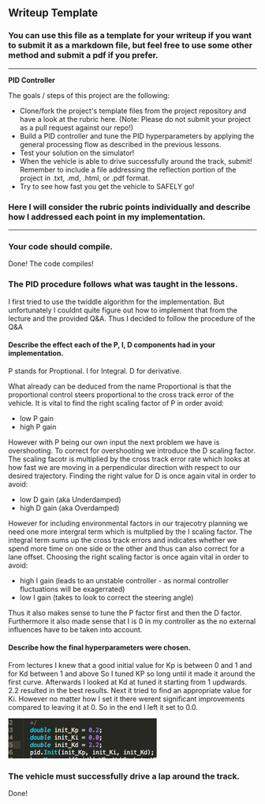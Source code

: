 ## Writeup Template
### You can use this file as a template for your writeup if you want to submit it as a markdown file, but feel free to use some other method and submit a pdf if you prefer.

---

**PID Controller**

The goals / steps of this project are the following:

* Clone/fork the project's template files from the project repository and have a look at the rubric here. (Note: Please do not submit your project as a pull request against our repo!)
* Build a PID controller and tune the PID hyperparameters by applying the general processing flow as described in the previous lessons.
* Test your solution on the simulator!
* When the vehicle is able to drive successfully around the track, submit! Remember to include a file addressing the reflection portion of the project in .txt, .md, .html, or .pdf format.
* Try to see how fast you get the vehicle to SAFELY go!

[//]: # (Image References)
[image1]: ./PID.png


### Here I will consider the rubric points individually and describe how I addressed each point in my implementation.  

---
### Your code should compile.

Done! The code compiles!

### The PID procedure follows what was taught in the lessons.

I first tried to use the twiddle algorithm for the implementation. But unfortunately I couldnt quite figure out how to implement that from the lecture and the provided Q&A. Thus I decided to follow the procedure of the Q&A

#### Describe the effect each of the P, I, D components had in your implementation.

P stands for Proptional. I for Integral. D for derivative.

What already can be deduced from the name Proportional is that the proportional control steers proportional to the cross track error of the vehicle. It is vital to find the right scaling factor of P in order avoid:
* low P gain
* high P gain

However with P being our own input the next problem we have is overshooting. To correct for overshooting we introduce the D scaling factor. The scaling facotr is multiplied by the cross track error rate which looks at how fast we are moving in a perpendicular direction with respect to our desired trajectory. Finding the right value for D is once again vital in order to avoid:
* low D gain (aka Underdamped)
* high D gain (aka Overdamped)

However for including environmental factors in our trajecotry planning we need one more intergral term which is multplied by the I scaling factor. The integral term sums up the cross track errors and indicates whether we spend more time on one side or the other and thus can also correct for a lane offset. Choosing the right scaling factor is once again vital in order to avoid:
* high I gain (leads to an unstable controller - as normal controller fluctuations will be exagerrated)
* low I gain (takes to look to correct the steering angle)

Thus it also makes sense to tune the P factor first and then the D factor. Furthermore it also made sense that I is 0 in my controller as the no external influences have to be taken into account.


#### Describe how the final hyperparameters were chosen.

 From lectures I knew that a good initial value for Kp is between 0 and 1 and for Kd between 1 and above
 So I tuned KP so long until it made it around the first curve. 
 Afterwards I looked at Kd at tuned it starting from 1 updwards. 2.2 resulted in the best results. 
 Next it tried to find an appropriate value for Ki. 
 However no matter how I set it there werent significant improvements compared to leaving it at 0.
 So in the end I left it set to 0.0.

 ![alt text][image1]


### The vehicle must successfully drive a lap around the track.

Done!


